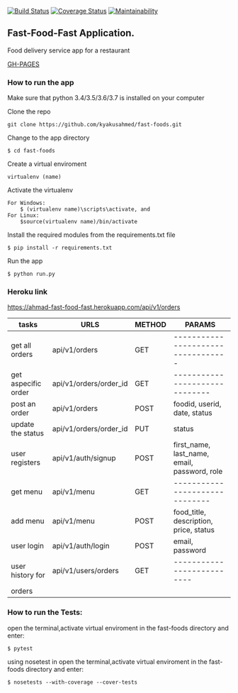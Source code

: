[![Build Status](https://travis-ci.org/kyakusahmed/fast-foods.svg?branch=CHALLENGE-3)](https://travis-ci.org/kyakusahmed/fast-foods)
[![Coverage Status](https://coveralls.io/repos/github/kyakusahmed/fast-foods/badge.svg?branch=CHALLENGE-3)](https://coveralls.io/github/kyakusahmed/fast-foods?branch=CHALLENGE-3)
[![Maintainability](https://api.codeclimate.com/v1/badges/d0de8b9e4f09f978e53e/maintainability)](https://codeclimate.com/github/kyakusahmed/fast-foods/maintainability)

## Fast-Food-Fast Application.

Food delivery service app for a restaurant 

[GH-PAGES](https://kyakusahmed.github.io/fast-foods/UI/)

### How to run the app


Make sure that python 3.4/3.5/3.6/3.7 is installed on your computer

Clone the repo
```
git clone https://github.com/kyakusahmed/fast-foods.git
```
Change to the app directory
```
$ cd fast-foods
```
Create a virtual enviroment
```
virtualenv (name)
```
Activate the virtualenv
```
For Windows:
	$ (virtualenv name)\scripts\activate, and  	
For Linux: 
 	$source(virtualenv name)/bin/activate
```
Install the required modules from the requirements.txt file 
```
$ pip install -r requirements.txt
```
Run the app
```
$ python run.py
```

### Heroku link
https://ahmad-fast-food-fast.herokuapp.com/api/v1/orders

| tasks               |    URLS                |  METHOD  |         PARAMS                                                    | 
| ------------------- | -----------------------|----------|-------------------------------------------------------------------|
| get all orders      | api/v1/orders          |  GET     |   ----------------------------------                              |
| get aspecific order | api/v1/orders/order_id |  GET     |   ------------------------------                                  |
| post an order       | api/v1/orders          |  POST    | foodid, userid, date, status                                      | 
| update the status   | api/v1/orders/order_id |  PUT     | status                                                            |
| user registers      | api/v1/auth/signup     |  POST    | first_name, last_name, email, password, role                      |
| get menu	      | api/v1/menu            |  GET     |  ------------------------------                                   |
| add menu            | api/v1/menu            |  POST    | food_title, description, price, status                            |
| user login          | api/v1/auth/login      |  POST    | email, password                                                   |         |                     |                        |          |                                                                   |
| user history for    | api/v1/users/orders    |  GET     |  --------------------------                                       |
| orders              |                        |          |                                                                   |
	
### How to run the Tests:

 open the terminal,activate virtual enviroment in the fast-foods directory  and enter:
 ```
 $ pytest
```
 using nosetest  in open the terminal,activate virtual enviroment in the fast-foods directory and enter:
 ```
 $ nosetests --with-coverage --cover-tests
 ```

